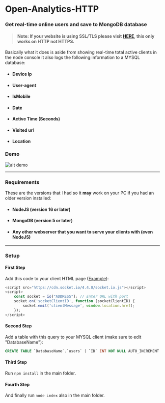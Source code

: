 # Open-Analytics-HTTP
### Get real-time online users and save to MongoDB database

> #### Note: If your website is using SSL/TLS please visit [HERE](https://github.com/Daniel31x13/Client-Logger-HTTPS "HERE"), this only works on HTTP not HTTPS.

Basically what it does is aside from showing real-time total active clients in the node console it also logs the following information to a MYSQL database:
- #### Device Ip
- #### User-agent
- #### IsMobile
- #### Date
- #### Active Time (Seconds)
- #### Visited url
- #### Location

### Demo

![alt demo](https://i.imgur.com/6HyXbfP.png)

------------
### Requirements
These are the versions that I had so it **may** work on your PC if you had an older version installed:
- #### NodeJS (version 16 or later)
- #### MongoDB (version 5 or later)
- #### Any other webserver that you want to serve your clients with (even NodeJS)

------------
### Setup

#### First Step
Add this code to your client HTML page ([Example](clientExample.html "Example")):

```javascript
<script src="https://cdn.socket.io/4.4.0/socket.io.js"></script>
<script>
    const socket = io("ADDRESS"); // Enter URL with port
    socket.on('socketClientID', function (socketClientID) {
        socket.emit('clientMessage', window.location.href);
    });
</script>
```

#### Second Step
Add a table with this query to your MYSQL client (make sure to edit "DatabaseName"):
```sql
CREATE TABLE `DatabaseName`.`users` ( `ID` INT NOT NULL AUTO_INCREMENT , `IP` TEXT NOT NULL , `USER-AGENT` TEXT NOT NULL , `URL` TEXT NOT NULL , PRIMARY KEY (`ID`)) ENGINE = InnoDB;
```
#### Third Step
Run `npm install` in the main folder.
#### Fourth Step
And finally run `node index` also in the main folder.
